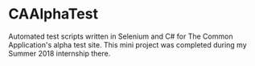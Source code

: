 # CAAlphaTest

Automated test scripts written in Selenium and C# for The Common Application's alpha test site.
This mini project was completed during my Summer 2018 internship there. 
